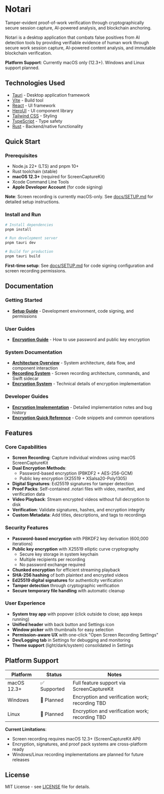 # Notari

Tamper-evident proof-of-work verification through cryptographically secure session capture, AI-powered analysis, and blockchain anchoring.

Notari is a desktop application that combats false positives from AI detection tools by providing verifiable evidence of human work through secure work session capture, AI-powered content analysis, and immutable blockchain verification.

**Platform Support**: Currently macOS only (12.3+). Windows and Linux support planned.

## Technologies Used

- [Tauri](https://tauri.app) - Desktop application framework
- [Vite](https://vitejs.dev/guide/) - Build tool
- [React](https://react.dev) - UI framework
- [HeroUI](https://heroui.com) - UI component library
- [Tailwind CSS](https://tailwindcss.com) - Styling
- [TypeScript](https://www.typescriptlang.org) - Type safety
- [Rust](https://www.rust-lang.org) - Backend/native functionality

## Quick Start

### Prerequisites

- Node.js 22+ (LTS) and pnpm 10+
- Rust toolchain (stable)
- **macOS 12.3+** (required for ScreenCaptureKit)
- Xcode Command Line Tools
- **Apple Developer Account** (for code signing)

**Note**: Screen recording is currently macOS-only. See [docs/SETUP.md](docs/SETUP.md) for detailed setup instructions.

### Install and Run

```bash
# Install dependencies
pnpm install

# Run development server
pnpm tauri dev

# Build for production
pnpm tauri build
```

**First-time setup**: See [docs/SETUP.md](docs/SETUP.md) for code signing configuration and screen recording permissions.

## Documentation

### Getting Started

- **[Setup Guide](docs/SETUP.md)** - Development environment, code signing, and permissions

### User Guides

- **[Encryption Guide](docs/user-guides/encryption-guide.md)** - How to use password and public key encryption

### System Documentation

- **[Architecture Overview](docs/ARCHITECTURE.md)** - System architecture, data flow, and component interaction
- **[Recording System](docs/recording.md)** - Screen recording architecture, commands, and Swift sidecar
- **[Encryption System](docs/encryption.md)** - Technical details of encryption implementation

### Developer Guides

- **[Encryption Implementation](docs/dev/encryption-implementation.md)** - Detailed implementation notes and bug history
- **[Encryption Quick Reference](docs/dev/encryption-quick-reference.md)** - Code snippets and common operations

## Features

### Core Capabilities

- **Screen Recording**: Capture individual windows using macOS ScreenCaptureKit
- **Dual Encryption Methods**:
  - Password-based encryption (PBKDF2 + AES-256-GCM)
  - Public key encryption (X25519 + XSalsa20-Poly1305)
- **Digital Signatures**: Ed25519 signatures for tamper detection
- **Proof Packs**: Self-contained .notari files with video, manifest, and verification data
- **Video Playback**: Stream encrypted videos without full decryption to disk
- **Verification**: Validate signatures, hashes, and encryption integrity
- **Custom Metadata**: Add titles, descriptions, and tags to recordings

### Security Features

- **Password-based encryption** with PBKDF2 key derivation (600,000 iterations)
- **Public key encryption** with X25519 elliptic curve cryptography
  - Secure key storage in system keychain
  - Multiple recipients per recording
  - No password exchange required
- **Chunked encryption** for efficient streaming playback
- **SHA-256 hashing** of both plaintext and encrypted videos
- **Ed25519 digital signatures** for authenticity verification
- **Tamper detection** through cryptographic verification
- **Secure temporary file handling** with automatic cleanup

### User Experience

- **System tray app** with popover (click outside to close; app keeps running)
- **Unified header** with back button and Settings icon
- **Window picker** with thumbnails for easy selection
- **Permission-aware UX** with one-click "Open Screen Recording Settings"
- **Dev/Logging tab** in Settings for debugging and monitoring
- **Theme support** (light/dark/system) consolidated in Settings

## Platform Support

| Platform | Status | Notes |
|----------|--------|-------|
| macOS 12.3+ | ✅ Supported | Full feature support via ScreenCaptureKit |
| Windows | 🚧 Planned | Encryption and verification work; recording TBD |
| Linux | 🚧 Planned | Encryption and verification work; recording TBD |

**Current Limitations**:

- Screen recording requires macOS 12.3+ (ScreenCaptureKit API)
- Encryption, signatures, and proof pack systems are cross-platform ready
- Windows/Linux recording implementations are planned for future releases

## License

MIT License - see [LICENSE](LICENSE) file for details.
